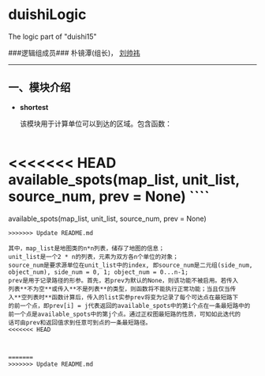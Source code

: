 ﻿duishiLogic
===========

The logic part of "duishi15"

###逻辑组成员###
朴镜潭(组长)， [刘帅祎](https://github.com/LiuShuaiyi)

----


**一、模块介绍**
-----------
- **shortest**
  
	该模块用于计算单位可以到达的区域。包含函数：
	
	````python
<<<<<<< HEAD
	available_spots(map_list, unit_list, source_num, prev = None)
    ````
=======
  available_spots(map_list, unit_list, source_num, prev = None)
  ````
>>>>>>> Update README.md

  其中，map_list是地图类的n*n列表，储存了地图的信息；
  unit_list是一个2 * n的列表，元素为双方各n个单位的对象；
  source_num是要求源单位在unit_list中的index, 即source_num是二元组(side_num,
  object_num), side_num = 0, 1; object_num = 0...n-1;
  prev是用于记录路径的形参。首先，若prev为默认的None，则该功能不被启用。若传入
  列表**不为空**或传入**不是列表**的类型，则函数将不能执行正常功能；当且仅当传
  入**空列表时**函数计算后，传入的list实参prev将变为记录了每个可达点在最短路下
  的前一个点，即prev[i] = j代表返回的available_spots中的第i个点在一条最短路中的
  前一个点是available_spots中的第j个点。通过正权图最短路的性质，可知如此迭代的
  话可由prev和返回值求到任意可到点的一条最短路径。
<<<<<<< HEAD
	


=======
>>>>>>> Update README.md
